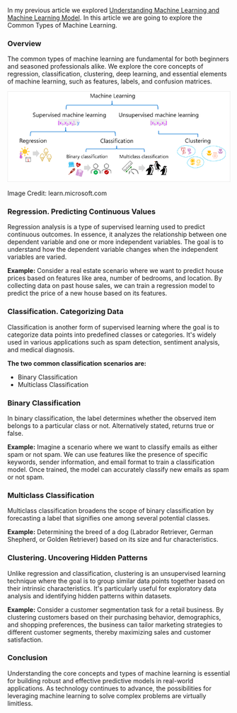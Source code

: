 In my previous article we explored [Understanding Machine Learning and Machine Learning Model](https://github.com/navindevan/azure-ai-fundamentals-exam-preparation/blob/main/ai-fundamental-principles-machine-learning/understanding-ml-ml-models.md). In this article we are going to explore the Common Types of  Machine Learning.

### Overview
The common types of machine learning are fundamental for both beginners and seasoned professionals alike. We explore the core concepts of regression, classification, clustering, deep learning, and essential elements of machine learning, such as features, labels, and confusion matrices.

![machine-learning-types.png](https://github.com/navindevan/azure-ai-fundamentals-exam-preparation/blob/main/resources/img/machine-learning-types.png)

Image Credit: learn.microsoft.com

### Regression. Predicting Continuous Values
Regression analysis is a type of supervised learning used to predict continuous outcomes. In essence, it analyzes the relationship between one dependent variable and one or more independent variables. The goal is to understand how the dependent variable changes when the independent variables are varied.

**Example:** Consider a real estate scenario where we want to predict house prices based on features like area, number of bedrooms, and location. By collecting data on past house sales, we can train a regression model to predict the price of a new house based on its features.

### Classification. Categorizing Data
Classification is another form of supervised learning where the goal is to categorize data points into predefined classes or categories. It's widely used in various applications such as spam detection, sentiment analysis, and medical diagnosis.

**The two common classification scenarios are:**
  +  Binary Classification
  +  Multiclass Classification

### Binary Classification
In binary classification, the label determines whether the observed item belongs to a particular class or not. Alternatively stated, returns true or false.

**Example:** Imagine a scenario where we want to classify emails as either spam or not spam. We can use features like the presence of specific keywords, sender information, and email format to train a classification   model. Once trained, the model can accurately classify new emails as spam or not spam.

### Multiclass Classification
Multiclass classification broadens the scope of binary classification by forecasting a label that signifies one among several potential classes.

**Example:** Determining the breed of a dog (Labrador Retriever, German Shepherd, or Golden Retriever) based on its size and fur characteristics.

### Clustering. Uncovering Hidden Patterns
Unlike regression and classification, clustering is an unsupervised learning technique where the goal is to group similar data points together based on their intrinsic characteristics. It's particularly useful for exploratory data analysis and identifying hidden patterns within datasets.

**Example:** Consider a customer segmentation task for a retail business. By clustering customers based on their purchasing behavior, demographics, and shopping preferences, the business can tailor marketing strategies to different customer segments, thereby maximizing sales and customer satisfaction.

### Conclusion
Understanding the core concepts and types of machine learning is essential for building robust and effective predictive models in real-world applications. As technology continues to advance, the possibilities for leveraging machine learning to solve complex problems are virtually limitless.
